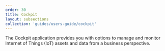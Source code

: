 ```yaml
---
order: 30
title: Cockpit
layout: subsections
collection: 'guides/users-guide/cockpit'
---
```


The Cockpit application provides you with options to manage and monitor  Internet of Things (IoT) assets and data from a business perspective.